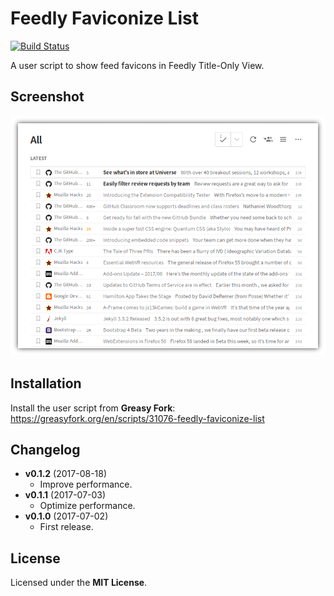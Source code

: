 # Feedly Faviconize List

[![Build Status](https://travis-ci.org/jmlntw/feedly-faviconize-list.svg?branch=master)](https://travis-ci.org/jmlntw/feedly-faviconize-list)

A user script to show feed favicons in Feedly Title-Only View.

## Screenshot

![Screenshot](https://raw.githubusercontent.com/jmlntw/feedly-faviconize-list/master/screenshot.png)

## Installation

Install the user script from **Greasy Fork**: <https://greasyfork.org/en/scripts/31076-feedly-faviconize-list>

## Changelog

* **v0.1.2** (2017-08-18)
  * Improve performance.
* **v0.1.1** (2017-07-03)
  * Optimize performance.
* **v0.1.0** (2017-07-02)
  * First release.

## License

Licensed under the **MIT License**.
